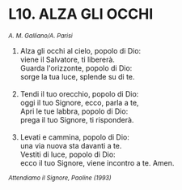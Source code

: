 # L10. ALZA GLI OCCHI

<sub><i>A. M. Galliano/A. Parisi</i></sub>
<ol>
  <li>Alza gli occhi al cielo, popolo di Dio:<br>
    viene il Salvatore, ti libererà.<br>
    Guarda l'orizzonte, popolo di Dio:<br>
    sorge la tua luce, splende su di te.</li><br>
  <li>Tendi il tuo orecchio, popolo di Dio:<br>
    oggi il tuo Signore, ecco, parla a te,<br>
    Apri le tue labbra, popolo di Dio:<br>
    prega il tuo Signore, ti risponderà.</li><br>
  <li>Levati e cammina, popolo di Dio:<br>
    una via nuova sta davanti a te.<br>
    Vestiti di luce, popolo di Dio:<br>
    ecco il tuo Signore, viene incontro a te. Amen.</li>
</ol>
<sub><i>Attendiamo il Signore, Paoline (1993)</i></sub>
